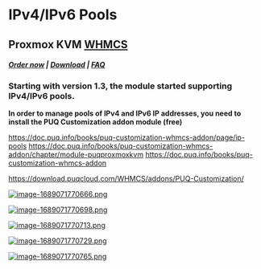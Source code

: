 # IPv4/IPv6 Pools

## Proxmox KVM **[WHMCS](https://puqcloud.com/link.php?id=77)**

#####  [Order now](https://puqcloud.com/index.php?rp=/store/whmcs-module-proxmox-kvm) | [Download](https://download.puqcloud.com/WHMCS/servers/PUQ_WHMCS-Proxmox-KVM/) | [FAQ](https://faq.puqcloud.com/)

### Starting with version 1.3, the module started supporting IPv4/IPv6 pools.

**In order to manage pools of IPv4 and IPv6 IP addresses, you need to install the PUQ Customization addon module (free)**  
  
https://doc.puq.info/books/puq-customization-whmcs-addon/page/ip-pools
https://doc.puq.info/books/puq-customization-whmcs-addon/chapter/module-puqproxmoxkvm
https://doc.puq.info/books/puq-customization-whmcs-addon

https://download.puqcloud.com/WHMCS/addons/PUQ-Customization/

[![image-1689071770666.png](https://doc.puq.info/uploads/images/gallery/2023-07/scaled-1680-/image-1689071770666.png)](https://doc.puq.info/uploads/images/gallery/2023-07/image-1689071770666.png)

[![image-1689071770698.png](https://doc.puq.info/uploads/images/gallery/2023-07/scaled-1680-/image-1689071770698.png)](https://doc.puq.info/uploads/images/gallery/2023-07/image-1689071770698.png)

[![image-1689071770713.png](https://doc.puq.info/uploads/images/gallery/2023-07/scaled-1680-/image-1689071770713.png)](https://doc.puq.info/uploads/images/gallery/2023-07/image-1689071770713.png)

[![image-1689071770729.png](https://doc.puq.info/uploads/images/gallery/2023-07/scaled-1680-/image-1689071770729.png)](https://doc.puq.info/uploads/images/gallery/2023-07/image-1689071770729.png)

[![image-1689071770765.png](https://doc.puq.info/uploads/images/gallery/2023-07/scaled-1680-/image-1689071770765.png)](https://doc.puq.info/uploads/images/gallery/2023-07/image-1689071770765.png)
